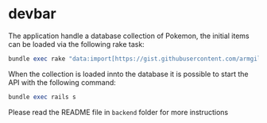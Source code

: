# devbar

The application handle a database collection of Pokemon,
the initial items can be loaded via the following rake task:

```ruby
bundle exec rake "data:import[https://gist.githubusercontent.com/armgilles/194bcff35001e7eb53a2a8b441e8b2c6/raw/92200bc0a673d5ce2110aaad4544ed6c4010f687/pokemon.csv]"
```

When the collection is loaded innto the database it is possible to start the API with the following command:

```ruby
bundle exec rails s
```

Please read the README file in `backend` folder for more instructions
